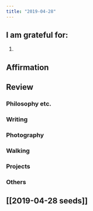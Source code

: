 ```yaml
---
title: "2019-04-28"
---
```

## I am grateful for:
1. 

## Affirmation

## Review
### Philosophy etc.

### Writing

### Photography

### Walking

### Projects

### Others

## [[2019-04-28 seeds]]


